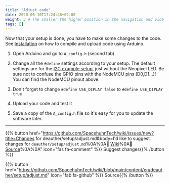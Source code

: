 ```yaml
---
title: "Adjust code"
date: 2020-06-10T17:24:48+02:00
weight: 3 # The smaller the higher position in the navigation and vice versa
tags: []
---
```


Now that your setup is done, you have to make some changes to the code.  
See [Installation](https://github.com/spacehuhn/esp8266_deauther/wiki/Installation#compiling-using-arduino-ide) on how to compile and upload code using Arduino.  

1) Open Arduino and go to `A_config.h` (second tab)

2) Change all the `#define` settings according to your setup. The default settings are for the [I2C example setup](#example-setup-with-spi-oled), just without the Neopixel LED. Be sure not to confuse the GPIO pins with the NodeMCU pins (D0,D1...)! You can find the NodeMCU pinout above.  

3) Don't forget to change `#define USE_DIPLAY false` to `#define USE_DIPLAY true`

4) Upload your code and test it

5) Save a copy of the `A_config.h` file so it's easy for you to update the software later.

---

{{% button href="https://github.com/SpacehuhnTech/wiki/issues/new?title=Changes for deauther/setup/adjust.md&body=I'd like to suggest changes for `deauther/setup/adjust.md`%0A%0A:link: [Wiki](https://spacehuhn.wiki/deauther/setup/adjust)%0A:link: [Source](https://github.com/SpacehuhnTech/wiki/blob/main/content/en/deauther/setup/adjust.md)%0A%0A<!-- Describe your desired changes -->" icon="fas fa-comment" %}}&nbsp;Suggest changes{{% /button %}}

{{% button href="https://github.com/SpacehuhnTech/wiki/blob/main/content/en/deauther/setup/adjust.md" icon="fab fa-github" %}}&nbsp;Source{{% /button %}}
